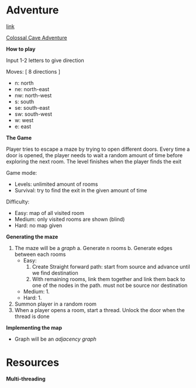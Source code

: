 # Adventure

[link](https://github.com/TylerC10/CS344/tree/master/Project%202%20-%20Adventure)

[Colossal Cave Adventure](https://en.wikipedia.org/wiki/Colossal_Cave_Adventure)

**How to play**

Input 1-2 letters to give direction

Moves: [ 8 directions ]
- n: north
- ne: north-east
- nw: north-west
- s: south
- se: south-east
- sw: south-west
- w: west
- e: east

**The Game**

Player tries to escape a maze by trying to open different doors. Every time 
a door is opened, the player needs to wait a random amount of time before 
exploring the next room. The level finishes when the player finds the exit

Game mode:
- Levels: unlimited amount of rooms
- Survival: try to find the exit in the given amount of time

Difficulty:
- Easy: map of all visited room 
- Medium: only visited rooms are shown (blind)
- Hard: no map given

**Generating the maze**

1. The maze will be a *graph*
    a. Generate n rooms
    b. Generate edges between each rooms
	+ Easy: 
	    1. Create Straight forward path: start from source and advance until 
	       we find destination
	    2. With remaining rooms, link them together and link them back to 
	       one of the nodes in the path. must not be source nor destination
	+ Medium: 
	    1. 
	+ Hard:
	    1. 
2. Summon player in a random room
3. When a player opens a room, start a thread. Unlock the door when the thread 
   is done

**Implementing the map**

- Graph will be an *adjacency graph*

# Resources

**Multi-threading**
